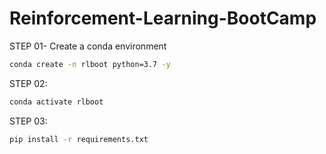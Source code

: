 # Reinforcement-Learning-BootCamp

STEP 01- Create a conda environment

```bash
conda create -n rlboot python=3.7 -y
```

STEP 02:

```bash
conda activate rlboot
```

STEP 03:

```bash
pip install -r requirements.txt
```
